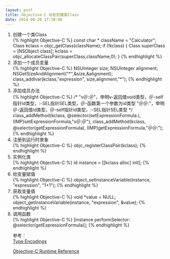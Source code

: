 ```yaml
---
layout: post
title: Objective-C 动态创建类Class
date: 2014-08-20 17:30:00
---
```


<ol>
<li>创建一个类Class</li>
{% highlight Objective-C %}
const char * className = "Calculator";
Class kclass = objc_getClass(className);
if (!kclass)
{
    Class superClass = [NSObject class];
    kclass = objc_allocateClassPair(superClass,className,0);
}
{% endhighlight %}

<li>添加一个成员变量</li>
{% highlight Objective-C %}
NSUInteger size;
NSUInteger alignment;
NSGetSizeAndAlignment("*",&size,&alignment);
class_addIvar(kclass,"expression", size,alignment,"*");
{% endhighlight %}

<li>添加成员办法</li>
{% highlight Objective-C %}
/*
 "v＠:＠"，申明v-返回值void类型，＠-self指针id类型，:-SEL指针SEL类型，＠-函数第一个参数为id类型
 "＠＠:"，申明＠-返回值id类型，＠-self指针id类型，:-SEL指针SEL类型
 */
class_addMethod(kclass, @selector(setExpressionFormula:),(IMP)setExpressionFormula,"v＠:＠");
class_addMethod(kclass, @selector(getExpressionFormula), (IMP)getExpressionFormula,"＠＠:");
{% endhighlight %}

<li>注册到运行时景象</li>
{% highlight Objective-C %}
objc_registerClassPair(kclass);
{% endhighlight %}

<li>实例化类</li>
{% highlight Objective-C %}
id instance = [[kclass alloc] init];
{% endhighlight %}

<li>给变量赋值</li>
{% highlight Objective-C %}
object_setInstanceVariable(instance, "expression", "1+1");
{% endhighlight %}

<li>获取变量值</li>
{% highlight Objective-C %}
void *value = NULL;
object_getInstanceVariable(instance, "expression", &value);
{% endhighlight %}

<li>调用函数</li>
{% highlight Objective-C %}
[instance performSelector: @selector(getExpressionFormula)];
{% endhighlight %}

参考：<br/>
<a href="https://developer.apple.com/library/ios/documentation/Cocoa/Conceptual/ObjCRuntimeGuide/Articles/ocrtTypeEncodings.html#//apple_ref/doc/uid/TP40008048-CH100-SW1" rel="external nofollow" target="_blank" class="muted">Type Encodings</a>

<a href="https://developer.apple.com/library/ios/documentation/Cocoa/Reference/ObjCRuntimeRef/Reference/reference.html" rel="external nofollow" target="_blank" class="muted">Objective-C Runtime Reference</a>
